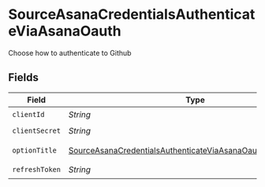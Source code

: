 # SourceAsanaCredentialsAuthenticateViaAsanaOauth

Choose how to authenticate to Github


## Fields

| Field                                                                                                                                                     | Type                                                                                                                                                      | Required                                                                                                                                                  | Description                                                                                                                                               |
| --------------------------------------------------------------------------------------------------------------------------------------------------------- | --------------------------------------------------------------------------------------------------------------------------------------------------------- | --------------------------------------------------------------------------------------------------------------------------------------------------------- | --------------------------------------------------------------------------------------------------------------------------------------------------------- |
| `clientId`                                                                                                                                                | *String*                                                                                                                                                  | :heavy_check_mark:                                                                                                                                        | N/A                                                                                                                                                       |
| `clientSecret`                                                                                                                                            | *String*                                                                                                                                                  | :heavy_check_mark:                                                                                                                                        | N/A                                                                                                                                                       |
| `optionTitle`                                                                                                                                             | [SourceAsanaCredentialsAuthenticateViaAsanaOauthCredentialsTitle](../../models/shared/SourceAsanaCredentialsAuthenticateViaAsanaOauthCredentialsTitle.md) | :heavy_minus_sign:                                                                                                                                        | OAuth Credentials                                                                                                                                         |
| `refreshToken`                                                                                                                                            | *String*                                                                                                                                                  | :heavy_check_mark:                                                                                                                                        | N/A                                                                                                                                                       |